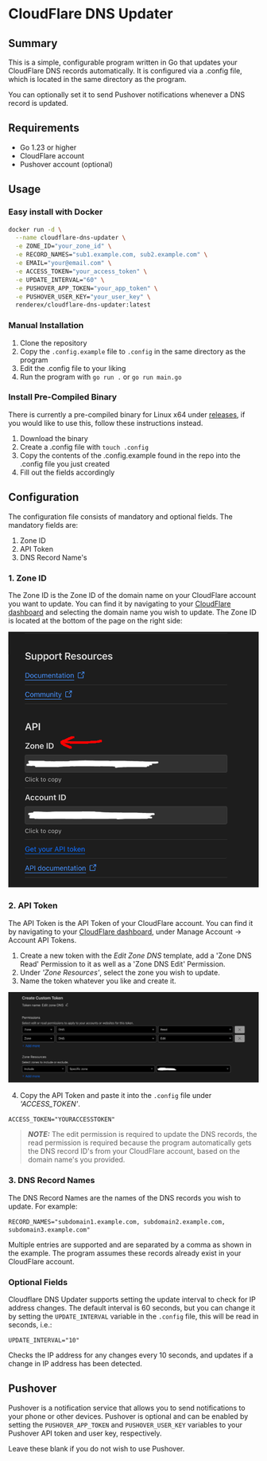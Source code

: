 # CloudFlare DNS Updater
## Summary
This is a simple, configurable program written in Go that updates your CloudFlare DNS records automatically. It is configured via a .config file, which is located in the same directory as the program.

You can optionally set it to send Pushover notifications whenever a DNS record is updated.

## Requirements
- Go 1.23 or higher
- CloudFlare account
- Pushover account (optional)

## Usage
### Easy install with Docker

```bash
docker run -d \
  --name cloudflare-dns-updater \
  -e ZONE_ID="your_zone_id" \
  -e RECORD_NAMES="sub1.example.com, sub2.example.com" \
  -e EMAIL="your@email.com" \
  -e ACCESS_TOKEN="your_access_token" \
  -e UPDATE_INTERVAL="60" \
  -e PUSHOVER_APP_TOKEN="your_app_token" \
  -e PUSHOVER_USER_KEY="your_user_key" \
  renderex/cloudflare-dns-updater:latest
```


### Manual Installation

1. Clone the repository
2. Copy the `.config.example` file to `.config` in the same directory as the program
3. Edit the .config file to your liking
4. Run the program with `go run .` or `go run main.go`


### Install Pre-Compiled Binary

There is currently a pre-compiled binary for Linux x64 under [releases](https://github.com/amr-as90/cloudflare-dns-updater/releases/), if you would like to use this, follow these instructions instead.

1. Download the binary
2. Create a .config file with `touch .config`
3. Copy the contents of the .config.example found in the repo into the .config file you just created
4. Fill out the fields accordingly


## Configuration

The configuration file consists of mandatory and optional fields. The mandatory fields are:
1. Zone ID
2. API Token
4. DNS Record Name's

### 1. Zone ID
The Zone ID is the Zone ID of the domain name on your CloudFlare account you want to update. You can find it by navigating to your [CloudFlare dashboard](https://dash.cloudflare.com) and selecting the domain name you wish to update. The Zone ID is located at the bottom of the page on the right side:

![Zone ID](images/zone-id.png)

### 2. API Token
The API Token is the API Token of your CloudFlare account. You can find it by navigating to your [CloudFlare dashboard](https://dash.cloudflare.com), under Manage Account -> Account API Tokens.

1. Create a new token with the *Edit Zone DNS* template, add a 'Zone DNS Read' Permission to it as well as a 'Zone DNS Edit' Permission.
2. Under *'Zone Resources'*, select the zone you wish to update.
3. Name the token whatever you like and create it.


![API Token](images/api-token.png)

4. Copy the API Token and paste it into the `.config` file under *'ACCESS_TOKEN'*.

```
ACCESS_TOKEN="YOURACCESSTOKEN"
```

> **_NOTE:_**  The edit permission is required to update the DNS records, the read permission is required because the program automatically gets the DNS record ID's from your CloudFlare account, based on the domain name's you provided.

### 3. DNS Record Names
The DNS Record Names are the names of the DNS records you wish to update. For example:

```
RECORD_NAMES="subdomain1.example.com, subdomain2.example.com, subdomain3.example.com"
```

Multiple entries are supported and are separated by a comma as shown in the example. The program assumes these records already exist in your CloudFlare account.


### Optional Fields

Cloudflare DNS Updater supports setting the update interval to check for IP address changes. The default interval is 60 seconds, but you can change it by setting the `UPDATE_INTERVAL` variable in the `.config` file, this will be read in seconds, i.e.:
```
UPDATE_INTERVAL="10"
```
Checks the IP address for any changes every 10 seconds, and updates if a change in IP address has been detected.

## Pushover
Pushover is a notification service that allows you to send notifications to your phone or other devices. Pushover is optional and can be enabled by setting the  `PUSHOVER_APP_TOKEN` and `PUSHOVER_USER_KEY` variables to your Pushover API token and user key, respectively. 

Leave these blank if you do not wish to use Pushover.

